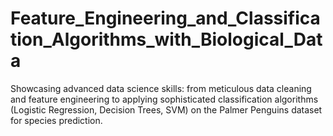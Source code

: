 # Feature_Engineering_and_Classification_Algorithms_with_Biological_Data
Showcasing advanced data science skills: from meticulous data cleaning and feature engineering to applying sophisticated classification algorithms (Logistic Regression, Decision Trees, SVM) on the Palmer Penguins dataset for species prediction.
